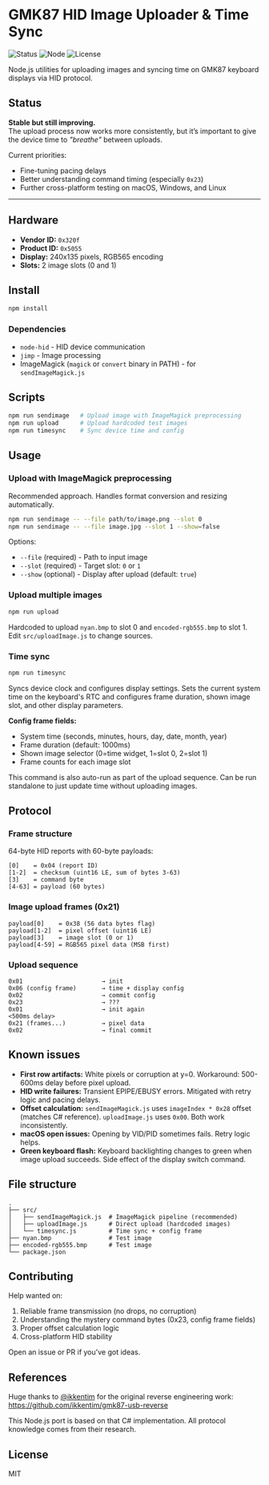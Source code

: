 # GMK87 HID Image Uploader & Time Sync

![Status](https://img.shields.io/badge/status-WIP-yellow)
![Node](https://img.shields.io/badge/node-%3E%3D14.0.0-brightgreen)
![License](https://img.shields.io/badge/license-MIT-blue)

Node.js utilities for uploading images and syncing time on GMK87 keyboard displays via HID protocol.



## Status

**Stable but still improving.**  
The upload process now works more consistently, but it’s important to give the device time to _"breathe"_ between uploads.

Current priorities:
- Fine-tuning pacing delays
- Better understanding command timing (especially `0x23`)
- Further cross-platform testing on macOS, Windows, and Linux

---

## Hardware

- **Vendor ID:** `0x320f`
- **Product ID:** `0x5055`
- **Display:** 240x135 pixels, RGB565 encoding
- **Slots:** 2 image slots (0 and 1)

## Install

```bash
npm install
```

### Dependencies

- `node-hid` - HID device communication
- `jimp` - Image processing
- ImageMagick (`magick` or `convert` binary in PATH) - for `sendImageMagick.js`

## Scripts

```bash
npm run sendimage   # Upload image with ImageMagick preprocessing
npm run upload      # Upload hardcoded test images
npm run timesync    # Sync device time and config
```

## Usage

### Upload with ImageMagick preprocessing

Recommended approach. Handles format conversion and resizing automatically.

```bash
npm run sendimage -- --file path/to/image.png --slot 0
npm run sendimage -- --file image.jpg --slot 1 --show=false
```

Options:
- `--file` (required) - Path to input image
- `--slot` (required) - Target slot: `0` or `1`
- `--show` (optional) - Display after upload (default: `true`)

### Upload multiple images

```bash
npm run upload
```

Hardcoded to upload `nyan.bmp` to slot 0 and `encoded-rgb555.bmp` to slot 1. Edit `src/uploadImage.js` to change sources.

### Time sync

```bash
npm run timesync
```

Syncs device clock and configures display settings. Sets the current system time on the keyboard's RTC and configures frame duration, shown image slot, and other display parameters.

**Config frame fields:**
- System time (seconds, minutes, hours, day, date, month, year)
- Frame duration (default: 1000ms)
- Shown image selector (0=time widget, 1=slot 0, 2=slot 1)
- Frame counts for each image slot

This command is also auto-run as part of the upload sequence. Can be run standalone to just update time without uploading images.

## Protocol

### Frame structure

64-byte HID reports with 60-byte payloads:

```
[0]    = 0x04 (report ID)
[1-2]  = checksum (uint16 LE, sum of bytes 3-63)
[3]    = command byte
[4-63] = payload (60 bytes)
```

### Image upload frames (0x21)

```
payload[0]    = 0x38 (56 data bytes flag)
payload[1-2]  = pixel offset (uint16 LE)
payload[3]    = image slot (0 or 1)
payload[4-59] = RGB565 pixel data (MSB first)
```

### Upload sequence

```
0x01                      → init
0x06 (config frame)       → time + display config
0x02                      → commit config
0x23                      → ???
0x01                      → init again
<500ms delay>
0x21 (frames...)          → pixel data
0x02                      → final commit
```

## Known issues

- **First row artifacts:** White pixels or corruption at y=0. Workaround: 500-600ms delay before pixel upload.
- **HID write failures:** Transient EPIPE/EBUSY errors. Mitigated with retry logic and pacing delays.
- **Offset calculation:** `sendImageMagick.js` uses `imageIndex * 0x28` offset (matches C# reference). `uploadImage.js` uses `0x00`. Both work inconsistently.
- **macOS open issues:** Opening by VID/PID sometimes fails. Retry logic helps.
- **Green keyboard flash:** Keyboard backlighting changes to green when image upload succeeds. Side effect of the display switch command.

## File structure

```
.
├── src/
│   ├── sendImageMagick.js  # ImageMagick pipeline (recommended)
│   ├── uploadImage.js      # Direct upload (hardcoded images)
│   └── timesync.js         # Time sync + config frame
├── nyan.bmp                # Test image
├── encoded-rgb555.bmp      # Test image
└── package.json
```

## Contributing

Help wanted on:

1. Reliable frame transmission (no drops, no corruption)
2. Understanding the mystery command bytes (0x23, config frame fields)
3. Proper offset calculation logic
4. Cross-platform HID stability

Open an issue or PR if you've got ideas.

## References

Huge thanks to [@ikkentim](https://github.com/ikkentim) for the original reverse engineering work:  
https://github.com/ikkentim/gmk87-usb-reverse

This Node.js port is based on that C# implementation. All protocol knowledge comes from their research.

## License

MIT